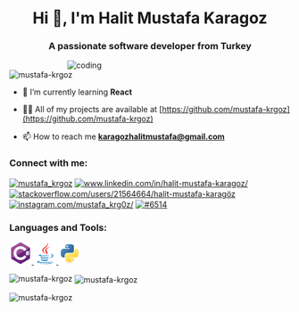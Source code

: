 <h1 align="center">Hi 👋, I'm Halit Mustafa Karagoz</h1>
<h3 align="center">A passionate software developer from Turkey</h3>

<img align="right" alt="coding" width="400" src="https://media2.giphy.com/media/qgQUggAC3Pfv687qPC/giphy.gif">

<p align="left"> <img src="https://komarev.com/ghpvc/?username=mustafa-krgoz&label=Profile%20views&color=0e75b6&style=flat" alt="mustafa-krgoz" /> </p>

- 🌱 I’m currently learning **React**

- 👨‍💻 All of my projects are available at [https://github.com/mustafa-krgoz](https://github.com/mustafa-krgoz)

- 📫 How to reach me **karagozhalitmustafa@gmail.com**

<h3 align="left">Connect with me:</h3>
<p align="left">
<a href="https://twitter.com/mustafa_krgoz" target="blank"><img align="center" src="https://raw.githubusercontent.com/rahuldkjain/github-profile-readme-generator/master/src/images/icons/Social/twitter.svg" alt="mustafa_krgoz" height="30" width="40" /></a>
<a href="https://linkedin.com/in/halit-mustafa-karagoz/" target="blank"><img align="center" src="https://raw.githubusercontent.com/rahuldkjain/github-profile-readme-generator/master/src/images/icons/Social/linked-in-alt.svg" alt="www.linkedin.com/in/halit-mustafa-karagoz/" height="30" width="40" /></a>
<a href="https://stackoverflow.com/users/21564664/halit-mustafa-karagöz" target="blank"><img align="center" src="https://raw.githubusercontent.com/rahuldkjain/github-profile-readme-generator/master/src/images/icons/Social/stack-overflow.svg" alt="stackoverflow.com/users/21564664/halit-mustafa-karagöz" height="30" width="40" /></a>
<a href="https://instagram.com/mustafa_krg0z/" target="blank"><img align="center" src="https://raw.githubusercontent.com/rahuldkjain/github-profile-readme-generator/master/src/images/icons/Social/instagram.svg" alt="instagram.com/mustafa_krg0z/" height="30" width="40" /></a>
<a href="https://discord.gg/6514" target="blank"><img align="center" src="https://raw.githubusercontent.com/rahuldkjain/github-profile-readme-generator/master/src/images/icons/Social/discord.svg" alt="#6514" height="30" width="40" /></a>
</p>

<h3 align="left">Languages and Tools:</h3>
<p align="left"> <a href="https://www.w3schools.com/cs/" target="_blank" rel="noreferrer"> <img src="https://raw.githubusercontent.com/devicons/devicon/master/icons/csharp/csharp-original.svg" alt="csharp" width="40" height="40"/> </a> <a href="https://www.java.com" target="_blank" rel="noreferrer"> <img src="https://raw.githubusercontent.com/devicons/devicon/master/icons/java/java-original.svg" alt="java" width="40" height="40"/> </a> <a href="https://www.python.org" target="_blank" rel="noreferrer"> <img src="https://raw.githubusercontent.com/devicons/devicon/master/icons/python/python-original.svg" alt="python" width="40" height="40"/> </a> </p>

<p><img align="left" src="https://github-readme-stats.vercel.app/api/top-langs?username=mustafa-krgoz&show_icons=true&locale=en&layout=compact" alt="mustafa-krgoz" /></p>

<p>&nbsp;<img align="center" src="https://github-readme-stats.vercel.app/api?username=mustafa-krgoz&show_icons=true&locale=en" alt="mustafa-krgoz" /></p>

<p><img align="center" src="https://github-readme-streak-stats.herokuapp.com/?user=mustafa-krgoz&" alt="mustafa-krgoz" /></p>

